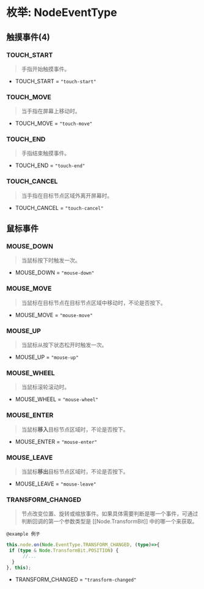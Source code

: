 # 枚举: NodeEventType
## 触摸事件(4)
### TOUCH_START
> 手指开始触摸事件。

- TOUCH_START = `"touch-start"`

### TOUCH_MOVE
> 当手指在屏幕上移动时。

- TOUCH_MOVE = `"touch-move"`

### TOUCH_END
> 手指结束触摸事件。

- TOUCH_END = `"touch-end"`

### TOUCH_CANCEL
> 当手指在目标节点区域外离开屏幕时。

- TOUCH_CANCEL = `"touch-cancel"`

## 鼠标事件

### MOUSE_DOWN
> 当鼠标按下时触发一次。

- MOUSE_DOWN = `"mouse-down"`

### MOUSE_MOVE
> 当鼠标在目标节点在目标节点区域中移动时，不论是否按下。

- MOUSE_MOVE = `"mouse-move"`

### MOUSE_UP
> 当鼠标从按下状态松开时触发一次。

- MOUSE_UP = `"mouse-up"`

### MOUSE_WHEEL
> 当鼠标滚轮滚动时。

- MOUSE_WHEEL = `"mouse-wheel"`

### MOUSE_ENTER
> 当鼠标**移入**目标节点区域时，不论是否按下。

- MOUSE_ENTER = `"mouse-enter"`

### MOUSE_LEAVE
> 当鼠标**移出**目标节点区域时，不论是否按下。

- MOUSE_LEAVE = `"mouse-leave"`

### TRANSFORM_CHANGED
> 节点改变位置、旋转或缩放事件。如果具体需要判断是哪一个事件，可通过判断回调的第一个参数类型是 [[Node.TransformBit]] 中的哪一个来获取。

`@example 例子`
```typescript
this.node.on(Node.EventType.TRANSFORM_CHANGED, (type)=>{
 if (type & Node.TransformBit.POSITION) {
      //...
  }
}, this);
```
- TRANSFORM_CHANGED = `"transform-changed"`
